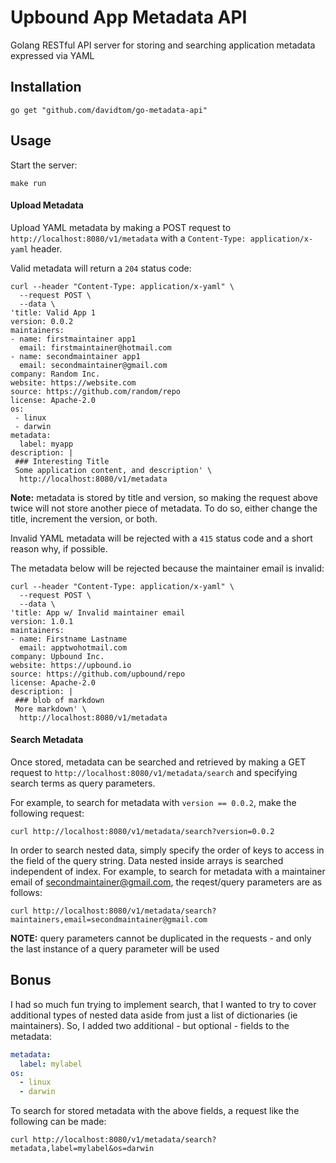 # Upbound App Metadata API
Golang RESTful API server for storing and searching application metadata expressed via YAML

## Installation
```
go get "github.com/davidtom/go-metadata-api"
```

## Usage
Start the server:
```
make run
```

#### Upload Metadata
Upload YAML metadata by making a POST request to `http://localhost:8080/v1/metadata` with a `Content-Type: application/x-yaml` header.

Valid metadata will return a `204` status code:
```
curl --header "Content-Type: application/x-yaml" \
  --request POST \
  --data \
'title: Valid App 1
version: 0.0.2
maintainers:
- name: firstmaintainer app1
  email: firstmaintainer@hotmail.com
- name: secondmaintainer app1
  email: secondmaintainer@gmail.com
company: Random Inc.
website: https://website.com
source: https://github.com/random/repo
license: Apache-2.0
os:
 - linux
 - darwin
metadata:
  label: myapp
description: |
 ### Interesting Title
 Some application content, and description' \
  http://localhost:8080/v1/metadata
```

**Note:** metadata is stored by title and version, so making the request above twice will not store another piece of metadata. To do so, either change the title, increment the version, or both.  

Invalid YAML metadata will be rejected with a `415` status code and a short reason why, if possible.

The metadata below will be rejected because the maintainer email is invalid:
```
curl --header "Content-Type: application/x-yaml" \
  --request POST \
  --data \
'title: App w/ Invalid maintainer email
version: 1.0.1
maintainers:
- name: Firstname Lastname
  email: apptwohotmail.com
company: Upbound Inc.
website: https://upbound.io
source: https://github.com/upbound/repo
license: Apache-2.0
description: |
 ### blob of markdown
 More markdown' \
  http://localhost:8080/v1/metadata
```

#### Search Metadata
Once stored, metadata can be searched and retrieved by making a GET request to `http://localhost:8080/v1/metadata/search` and specifying search terms as query parameters.

For example, to search for metadata with `version == 0.0.2`, make the following request:
```
curl http://localhost:8080/v1/metadata/search?version=0.0.2
```

In order to search nested data, simply specify the order of keys to access in the field of the query string. Data nested inside arrays is searched independent of index. For example, to search for metadata with a maintainer email of secondmaintainer@gmail.com, the reqest/query parameters are as follows:
```
curl http://localhost:8080/v1/metadata/search?maintainers,email=secondmaintainer@gmail.com
```

**NOTE:** query parameters cannot be duplicated in the requests - and only the last instance of a query parameter will be used

## Bonus
I had so much fun trying to implement search, that I wanted to try to cover additional types of nested data aside from just a list of dictionaries (ie maintainers). So, I added two additional - but optional - fields to the metadata:
```yaml
metadata:
  label: mylabel
os:
  - linux
  - darwin
```

To search for stored metadata with the above fields, a request like the following can be made:
```
curl http://localhost:8080/v1/metadata/search?metadata,label=mylabel&os=darwin
```
